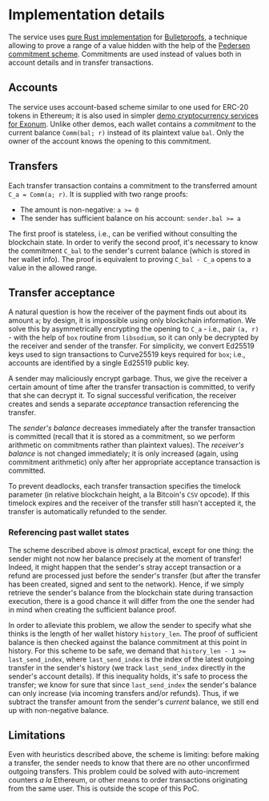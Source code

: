 # Implementation details

The service uses [pure Rust implementation][bulletproofs-rs] for [Bulletproofs][bulletproofs],
a technique allowing to prove a range of a value hidden with the help of
the [Pedersen commitment scheme][pedersen]. Commitments are used
instead of values both in account details and in transfer transactions.

## Accounts

The service uses account-based scheme similar to one used for ERC-20 tokens in Ethereum;
it is also used in simpler [demo cryptocurrency services for Exonum][demo].
Unlike other demos, each wallet contains a _commitment_ to the current
balance `Comm(bal; r)` instead of its plaintext value `bal`. Only the owner of the account
knows the opening to this commitment.

## Transfers

Each transfer transaction contains a commitment to the transferred amount `C_a = Comm(a; r)`.
It is supplied with two range proofs:

- The amount is non-negative: `a >= 0`
- The sender has sufficient balance on his account: `sender.bal >= a`

The first proof is stateless, i.e., can be verified without consulting the blockchain state.
In order to verify the second proof, it's necessary to know the commitment `C_bal`
to the sender's current balance (which is stored in her wallet info). The proof is equivalent
to proving `C_bal - C_a` opens to a value in the allowed range.

## Transfer acceptance

A natural question is how the receiver of the payment finds out about its amount `a`;
by design, it is impossible using only blockchain information. We solve this
by asymmetrically encrypting the opening to `C_a` - i.e., pair `(a, r)` -
with the help of `box` routine from `libsodium`, so it can only be decrypted by the
receiver and sender of the transfer. For simplicity, we convert Ed25519 keys used
to sign transactions to Curve25519 keys required for `box`; i.e., accounts are identified
by a single Ed25519 public key.

A sender may maliciously encrypt garbage. Thus, we give the receiver a certain amount of time
after the transfer transaction is committed, to verify that she can decrypt it.
To signal successful verification, the receiver creates and sends a separate _acceptance_
transaction referencing the transfer.

The _sender's balance_ decreases immediately after the transfer transaction is committed
(recall that it is stored as a commitment, so we perform arithmetic on commitments rather than
plaintext values). The _receiver's balance_ is not changed immediately; it is only increased
(again, using commitment arithmetic) only after her appropriate acceptance transaction
is committed.

To prevent deadlocks, each transfer transaction specifies the timelock parameter
(in relative blockchain height, a la Bitcoin's `CSV` opcode). If this timelock expires
and the receiver of the transfer still hasn't accepted it,
the transfer is automatically refunded to the sender.

### Referencing past wallet states

The scheme described above is *almost* practical, except for one thing:
the sender might not now her balance precisely at the moment of transfer!
Indeed, it might happen that the sender's stray accept transaction or a refund
are processed just before the sender's transfer (but after the transfer has been created,
signed and sent to the network). Hence, if we simply retrieve the sender's balance from
the blockchain state during transaction execution, there is a good chance it will differ
from the one the sender had in mind when creating the sufficient balance proof.

In order to alleviate this problem, we allow the sender to specify what she thinks
is the length of her wallet history `history_len`. The proof of sufficient balance
is then checked against the balance commitment at this point in history.
For this scheme to be safe, we demand that `history_len - 1 >= last_send_index`,
where `last_send_index` is the index of the latest outgoing transfer in the sender's history
(we track `last_send_index` directly in the sender's account details).
If this inequality holds, it's safe to process the transfer; we know for sure that since
`last_send_index` the sender's balance can only increase (via incoming transfers
and/or refunds). Thus, if we subtract the transfer amount from the sender's *current* balance,
we still end up with non-negative balance.

## Limitations

Even with heuristics described above, the scheme is limiting: before making a transfer,
the sender needs to know that there are no other unconfirmed outgoing transfers. This problem
could be solved with auto-increment counters *a la* Ethereum, or other means to order
transactions originating from the same user. This is outside the scope of this PoC.

[bulletproofs]: https://eprint.iacr.org/2017/1066.pdf
[bulletproofs-rs]: https://doc.dalek.rs/bulletproofs/
[bulletproofs]: https://eprint.iacr.org/2017/1066.pdf
[pedersen]: https://en.wikipedia.org/wiki/Commitment_scheme
[demo]: https://github.com/exonum/exonum/tree/master/examples
